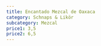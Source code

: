 ```yaml
---
title: Encantado Mezcal de Oaxaca
category: Schnaps & Likör
subcategory: Mezcal
price1: 3,5
price2: 6,5
---
```

